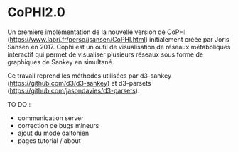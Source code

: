 # CoPHI2.0
Un première implémentation de la nouvelle version de CoPHI (https://www.labri.fr/perso/jsansen/CoPHI.html) initialement créée par Joris Sansen en 2017.  Cophi est un outil de visualisation de réseaux métaboliques interactif qui permet de visualiser plusieurs réseaux sous forme de graphiques de Sankey en simultané.

Ce travail reprend les méthodes utilisées par d3-sankey (https://github.com/d3/d3-sankey) et d3-parsets (https://github.com/jasondavies/d3-parsets).

TO DO :
- communication server
- correction de bugs mineurs
- ajout du mode daltonien
- pages tutorial / about
